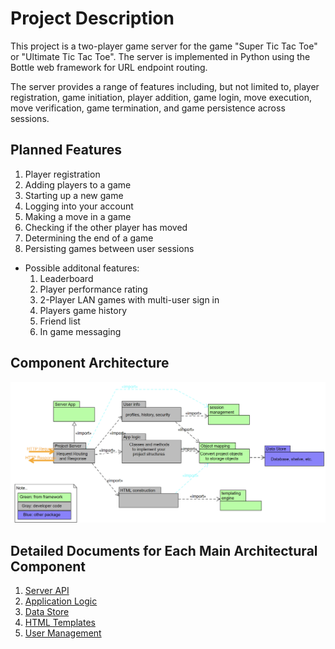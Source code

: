 # Project Description

This project is a two-player game server for the game "Super Tic Tac Toe" or "Ultimate Tic Tac Toe". The server is implemented in Python using the Bottle web framework for URL endpoint routing.

The server provides a range of features including, but not limited to, player registration, game initiation, player addition, game login, move execution, move verification, game termination, and game persistence across sessions.

## Planned Features

1. Player registration
2. Adding players to a game
3. Starting up a new game
4. Logging into your account
5. Making a move in a game
6. Checking if the other player has moved
7. Determining the end of a game
8. Persisting games between user sessions

- Possible additonal features:
   1. Leaderboard
   2. Player performance rating
   3. 2-Player LAN games with multi-user sign in
   4. Players game history
   5. Friend list
   6. In game messaging

## Component Architecture

![Component Architecture Diagram](../docs/diagrams/arch_project_uml.png)


## Detailed Documents for Each Main Architectural Component

1. [Server API](../docs/arch_serverAPI.md)
2. [Application Logic](../docs/arch_applogic.md)
3. [Data Store](../docs/arch_store.md)
4. [HTML Templates](../docs/arch_html.md)
5. [User Management](../docs/arch_user.md)
